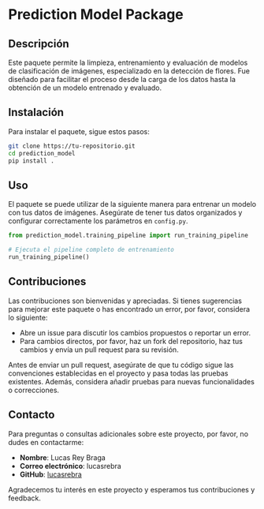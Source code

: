 # Prediction Model Package

## Descripción

Este paquete permite la limpieza, entrenamiento y evaluación de modelos de clasificación de imágenes, especializado en la detección de flores. Fue diseñado para facilitar el proceso desde la carga de los datos hasta la obtención de un modelo entrenado y evaluado.

## Instalación

Para instalar el paquete, sigue estos pasos:

```bash
git clone https://tu-repositorio.git
cd prediction_model
pip install .
```

## Uso

El paquete se puede utilizar de la siguiente manera para entrenar un modelo con tus datos de imágenes. Asegúrate de tener tus datos organizados y configurar correctamente los parámetros en `config.py`.

```python
from prediction_model.training_pipeline import run_training_pipeline

# Ejecuta el pipeline completo de entrenamiento
run_training_pipeline()
```

## Contribuciones

Las contribuciones son bienvenidas y apreciadas. Si tienes sugerencias para mejorar este paquete o has encontrado un error, por favor, considera lo siguiente:

- Abre un issue para discutir los cambios propuestos o reportar un error.
- Para cambios directos, por favor, haz un fork del repositorio, haz tus cambios y envía un pull request para su revisión.

Antes de enviar un pull request, asegúrate de que tu código sigue las convenciones establecidas en el proyecto y pasa todas las pruebas existentes. Además, considera añadir pruebas para nuevas funcionalidades o correcciones.


## Contacto

Para preguntas o consultas adicionales sobre este proyecto, por favor, no dudes en contactarme:

- **Nombre**: Lucas Rey Braga
- **Correo electrónico**: lucasrebra
- **GitHub**: [lucasrebra](https://github.com/lucasrebra)

Agradecemos tu interés en este proyecto y esperamos tus contribuciones y feedback.
